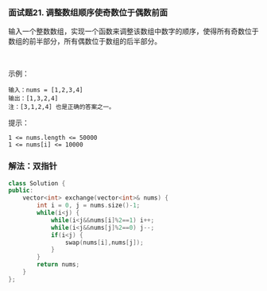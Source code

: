 ### 面试题21. 调整数组顺序使奇数位于偶数前面

输入一个整数数组，实现一个函数来调整该数组中数字的顺序，使得所有奇数位于数组的前半部分，所有偶数位于数组的后半部分。

 

示例：
```
输入：nums = [1,2,3,4]
输出：[1,3,2,4] 
注：[3,1,2,4] 也是正确的答案之一。
```

提示：
```
1 <= nums.length <= 50000
1 <= nums[i] <= 10000
```

### 解法：双指针

``` cpp
class Solution {
public:
    vector<int> exchange(vector<int>& nums) {
        int i = 0, j = nums.size()-1;
        while(i<j) {
            while(i<j&&nums[i]%2==1) i++;
            while(i<j&&nums[j]%2==0) j--;
            if(i<j) {
                swap(nums[i],nums[j]);
            }
        }
        return nums;
    }
};
```